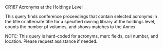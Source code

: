 CR187
Acronyms at the Holdings Level

This query finds conference proceedings that contain selected acronyms in the title or alternate title for a specified owning library at the holdings level, counts the number pf volumes, and shows matches to the Annex.

NOTE: This query is hard-coded for acronyms, marc fields, call number, and location. Please request assistance if needed. 
